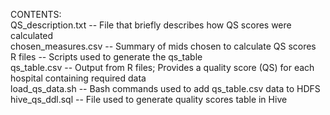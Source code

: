 CONTENTS:  
QS_description.txt -- File that briefly describes how QS scores were calculated  
chosen_measures.csv -- Summary of mids chosen to calculate QS scores  
R files -- Scripts used to generate the qs_table  
qs_table.csv -- Output from R files; Provides a quality score (QS) for each hospital containing required data  
load_qs_data.sh -- Bash commands used to add qs_table.csv data to HDFS  
hive_qs_ddl.sql -- File used to generate quality scores table in Hive  
